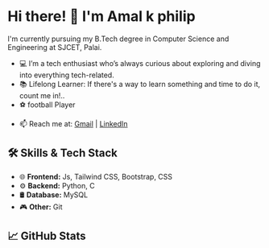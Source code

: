 # Hi there! 👋 I'm Amal k philip
I'm currently pursuing my B.Tech degree in Computer Science and Engineering at SJCET, Palai.

* 💻 I’m a tech enthusiast who’s always curious about exploring and diving into everything tech-related.
* 📚 Lifelong Learner: If there's a way to learn something and time to do it, count me in!..
* ⚽ football Player

- 📫 Reach me at: [Gmail](amal17philip@gmail.com) | [LinkedIn](https://www.linkedin.com/in/amal-k-philip-485863343/) 

## 🛠 Skills & Tech Stack

- 🌐 **Frontend:** Js, Tailwind CSS, Bootstrap, CSS
- ⚙️ **Backend:**  Python, C
- 🛢 **Database:**  MySQL
- 🎮 **Other:**  Git

## 📈 GitHub Stats
